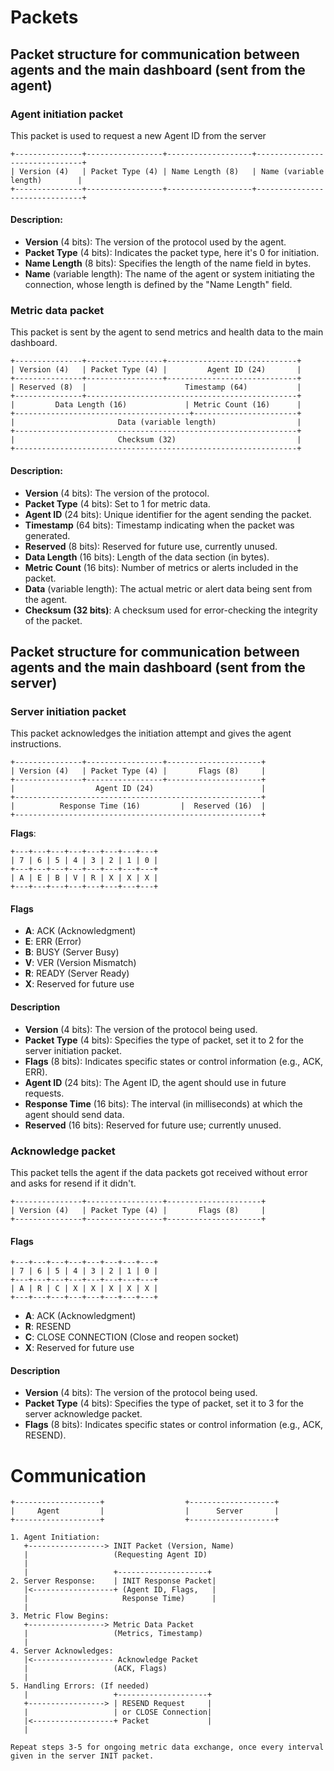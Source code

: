 # Packets

## Packet structure for communication between agents and the main dashboard (sent from the agent)

### Agent initiation packet

This packet is used to request a new Agent ID from the server 

```
+---------------+-----------------+-------------------+-------------------------------+
| Version (4)   | Packet Type (4) | Name Length (8)   | Name (variable length)        |
+---------------+-----------------+-------------------+-------------------------------+
```

#### Description:
- **Version** (4 bits): The version of the protocol used by the agent.
- **Packet Type** (4 bits): Indicates the packet type, here it's 0 for initiation.
- **Name Length** (8 bits): Specifies the length of the name field in bytes.
- **Name** (variable length): The name of the agent or system initiating the connection, whose length is defined by the "Name Length" field.

### Metric data packet

This packet is sent by the agent to send metrics and health data to the main dashboard.

```
+---------------+-----------------+-----------------------------+
| Version (4)   | Packet Type (4) |         Agent ID (24)       |
+---------------+-----------------+-----------------------------+
| Reserved (8)  |                      Timestamp (64)           |
+---------------+-----------------------------------------------+
|         Data Length (16)             | Metric Count (16)      |
+---------------------------------------+-----------------------+
|                       Data (variable length)                  |
+---------------------------------------------------------------+
|                       Checksum (32)                           |
+---------------------------------------------------------------+
```

#### Description:
- **Version** (4 bits): The version of the protocol.
- **Packet Type** (4 bits): Set to 1 for metric data.
- **Agent ID** (24 bits): Unique identifier for the agent sending the packet.
- **Timestamp** (64 bits): Timestamp indicating when the packet was generated.
- **Reserved** (8 bits): Reserved for future use, currently unused.
- **Data Length** (16 bits): Length of the data section (in bytes).
- **Metric Count** (16 bits): Number of metrics or alerts included in the packet.
- **Data** (variable length): The actual metric or alert data being sent from the agent.
- **Checksum (32 bits)**: A checksum used for error-checking the integrity of the packet.

## Packet structure for communication between agents and the main dashboard (sent from the server)

### Server initiation packet

This packet acknowledges the initiation attempt and gives the agent instructions.

```
+---------------+-----------------+---------------------+
| Version (4)   | Packet Type (4) |       Flags (8)     |
+---------------+-----------------+---------------------+
|                  Agent ID (24)                        |
+-------------------------------------------------------+
|          Response Time (16)         |  Reserved (16)  |
+-------------------------------------------------------+
```

**Flags**:
```
+---+---+---+---+---+---+---+---+
| 7 | 6 | 5 | 4 | 3 | 2 | 1 | 0 |
+---+---+---+---+---+---+---+---+
| A | E | B | V | R | X | X | X |
+---+---+---+---+---+---+---+---+
```

#### Flags

- **A**: ACK (Acknowledgment)
- **E**: ERR (Error)
- **B**: BUSY (Server Busy)
- **V**: VER (Version Mismatch)
- **R**: READY (Server Ready)
- **X**: Reserved for future use


#### Description

- **Version** (4 bits): The version of the protocol being used.
- **Packet Type** (4 bits): Specifies the type of packet, set it to 2 for the server initiation packet.
- **Flags** (8 bits): Indicates specific states or control information (e.g., ACK, ERR).
- **Agent ID** (24 bits): The Agent ID, the agent should use in future requests.
- **Response Time** (16 bits): The interval (in milliseconds) at which the agent should send data.
- **Reserved** (16 bits): Reserved for future use; currently unused.


### Acknowledge packet

This packet tells the agent if the data packets got received without error and asks for resend if it didn't.

```
+---------------+-----------------+---------------------+
| Version (4)   | Packet Type (4) |       Flags (8)     |
+---------------+-----------------+---------------------+
```

#### Flags

```
+---+---+---+---+---+---+---+---+
| 7 | 6 | 5 | 4 | 3 | 2 | 1 | 0 |
+---+---+---+---+---+---+---+---+
| A | R | C | X | X | X | X | X |
+---+---+---+---+---+---+---+---+
```

- **A**: ACK (Acknowledgment)
- **R**: RESEND
- **C**: CLOSE CONNECTION (Close and reopen socket)
- **X**: Reserved for future use

#### Description

- **Version** (4 bits): The version of the protocol being used.
- **Packet Type** (4 bits): Specifies the type of packet, set it to 3 for the server acknowledge packet.
- **Flags** (8 bits): Indicates specific states or control information (e.g., ACK, RESEND).


# Communication

```
+-------------------+                  +-------------------+
|     Agent         |                  |      Server       |
+-------------------+                  +-------------------+

1. Agent Initiation:
   +-----------------> INIT Packet (Version, Name)
   |                   (Requesting Agent ID)
   |
   |                   +--------------------+
2. Server Response:    | INIT Response Packet|
   |<------------------+ (Agent ID, Flags,   |
   |                     Response Time)      |
   |
3. Metric Flow Begins:
   +-----------------> Metric Data Packet
   |                   (Metrics, Timestamp)
   |
4. Server Acknowledges:
   |<------------------ Acknowledge Packet
   |                   (ACK, Flags)
   |
5. Handling Errors: (If needed)
   |                   +--------------------+
   +-----------------> | RESEND Request     |
   |                   | or CLOSE Connection|
   |<------------------+ Packet             |
   |

Repeat steps 3-5 for ongoing metric data exchange, once every interval given in the server INIT packet.
```